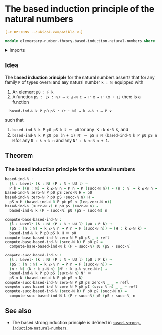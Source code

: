 # The based induction principle of the natural numbers

```agda
{-# OPTIONS --cubical-compatible #-}

module elementary-number-theory.based-induction-natural-numbers where
```

<details><summary>Imports</summary>

```agda
open import elementary-number-theory.inequality-natural-numbers
open import elementary-number-theory.natural-numbers

open import foundation.function-types
open import foundation.identity-types
open import foundation.universe-levels
```

</details>

## Idea

The **based induction principle** for the natural numbers asserts that for any
family `P` of types over `ℕ` and any natural number `k : ℕ`, equipped with

1. An element `p0 : P k`
2. A function `pS : (x : ℕ) → k ≤-ℕ x → P x → P (x + 1)` there is a function

```text
  based-ind-ℕ k P p0 pS : (x : ℕ) → k ≤-ℕ x → P x
```

such that

1. `based-ind-ℕ k P p0 pS k K ＝ p0` for any `K : k ≤-ℕ k, and
2. `based-ind-ℕ k P p0 pS (n + 1) N' ＝ pS n N (based-ind-ℕ k P p0 pS n N` for
   any `N : k ≤-ℕ n` and any `N' : k ≤-ℕ n + 1`.

## Theorem

### The based induction principle for the natural numbers

```agda
based-ind-ℕ :
  {l : Level} (k : ℕ) (P : ℕ → UU l) →
  P k → ((n : ℕ) → k ≤-ℕ n → P n → P (succ-ℕ n)) → (n : ℕ) → k ≤-ℕ n → P n
based-ind-ℕ zero-ℕ P p0 pS zero-ℕ H = p0
based-ind-ℕ zero-ℕ P p0 pS (succ-ℕ n) H =
  pS n H (based-ind-ℕ 0 P p0 pS n (leq-zero-ℕ n))
based-ind-ℕ (succ-ℕ k) P p0 pS (succ-ℕ n) =
  based-ind-ℕ k (P ∘ succ-ℕ) p0 (pS ∘ succ-ℕ) n

compute-base-based-ind-ℕ :
  {l : Level} (k : ℕ) (P : ℕ → UU l) (p0 : P k) →
  (pS : (n : ℕ) → k ≤-ℕ n → P n → P (succ-ℕ n)) → (H : k ≤-ℕ k) →
  based-ind-ℕ k P p0 pS k H ＝ p0
compute-base-based-ind-ℕ zero-ℕ P p0 pS _ = refl
compute-base-based-ind-ℕ (succ-ℕ k) P p0 pS =
  compute-base-based-ind-ℕ k (P ∘ succ-ℕ) p0 (pS ∘ succ-ℕ)

compute-succ-based-ind-ℕ :
  {l : Level} (k : ℕ) (P : ℕ → UU l) (p0 : P k) →
  (pS : (n : ℕ) → k ≤-ℕ n → P n → P (succ-ℕ n)) →
  (n : ℕ) (N : k ≤-ℕ n) (N' : k ≤-ℕ succ-ℕ n) →
  based-ind-ℕ k P p0 pS (succ-ℕ n) N' ＝
  pS n N (based-ind-ℕ k P p0 pS n N)
compute-succ-based-ind-ℕ zero-ℕ P p0 pS zero-ℕ _ _ = refl
compute-succ-based-ind-ℕ zero-ℕ P p0 pS (succ-ℕ n) _ _ = refl
compute-succ-based-ind-ℕ (succ-ℕ k) P p0 pS (succ-ℕ n) =
  compute-succ-based-ind-ℕ k (P ∘ succ-ℕ) p0 (pS ∘ succ-ℕ) n
```

## See also

- The based strong induction principle is defined in
  [`based-strong-induction-natural-numbers`](elementary-number-theory.based-strong-induction-natural-numbers.md).
